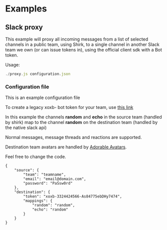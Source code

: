 # Examples

## Slack proxy

This example will proxy all incoming messages from a list of selected channels in a public team, using Shirk, to a single channel in another Slack team we own (or can issue tokens in), using the official client sdk with a Bot token.

Usage:

```javascript
./proxy.js configuration.json
```

### Configuration file

This is an example configuration file

To create a legacy xoxb- bot token for your team, use [this link][1]

In this example the channels **random** and **echo** in the source team (handled by shirk) map to the channel **random** on the destination team (handled by the native slack api)

Normal messages, message threads and reactions are supported.

Destination team avatars are handled by [Adorable Avatars][2].

Feel free to change the code.

```
{
    "source": {
        "team": "teamname",
        "email": "email@domain.com",
        "password": "PaSsw0rd"
    },
    "destination": {
        "token": "xoxb-3324424566-As84775ebDHy7474",
        "mappings": {
            "random": "random",
            "echo": "random"
        }
    }
}
```

[1]: https://slack.com/apps/A0F7YS25R-bots
[2]: http://avatars.adorable.io/
